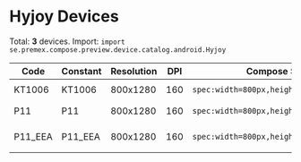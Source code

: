# Hyjoy Devices

Total: **3** devices. Import: `import se.premex.compose.preview.device.catalog.android.Hyjoy`

| Code | Constant | Resolution | DPI | Compose Spec | Preview Usage |
|------|----------|------------|-----|-------------|---------------|
| KT1006 | KT1006 | 800x1280 | 160 | `spec:width=800px,height=1280px,dpi=160` | `@Preview(device = Hyjoy.KT1006)` |
| P11 | P11 | 800x1280 | 160 | `spec:width=800px,height=1280px,dpi=160` | `@Preview(device = Hyjoy.P11)` |
| P11_EEA | P11_EEA | 800x1280 | 160 | `spec:width=800px,height=1280px,dpi=160` | `@Preview(device = Hyjoy.P11_EEA)` |

<!-- Generated automatically. Do not edit manually. -->
